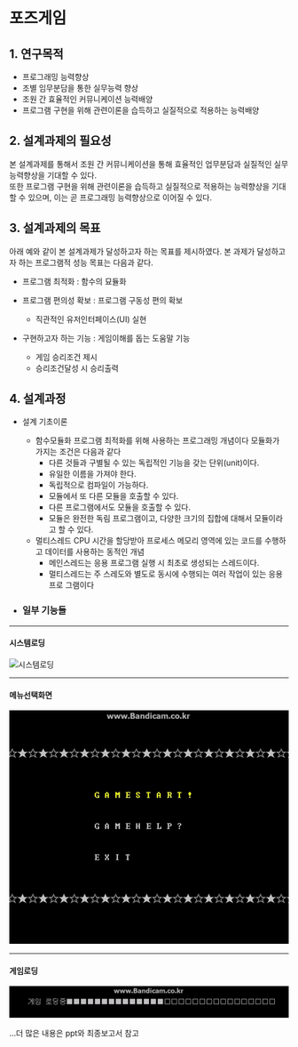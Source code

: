 # 포즈게임

## 1. 연구목적
 -  프로그래밍 능력향상
 -  조별 임무분담을 통한 실무능력 향상
 -  조원 간 효율적인 커뮤니케이션 능력배양 
 -  프로그램 구현을 위해 관련이론을 습득하고 실질적으로 적용하는 능력배양

## 2. 설계과제의 필요성 
본 설계과제를 통해서 조원 간 커뮤니케이션을 통해 효율적인 업무분담과 실질적인 실무능력향상을 기대할 수 있다.   
 또한 프로그램 구현을 위해 관련이론을 습득하고 실질적으로 적용하는 능력향상을 기대할 수 있으며, 이는 곧 프로그래밍 능력향상으로 이어질 수 있다.

## 3. 설계과제의 목표
아래 예와 같이 본 설계과제가 달성하고자 하는 목표를 제시하였다.
본 과제가 달성하고자 하는 프로그램적 성능 목표는 다음과 같다.

- 프로그램 최적화 : 함수의 묘듈화

- 프로그램 편의성 확보 : 프로그램 구동성 편의 확보
	- 직관적인 유저인터페이스(UI) 실현

- 구현하고자 하는 기능 : 게임이해를 돕는 도움말 기능
	- 게임 승리조건 제시
	- 승리조건달성 시 승리출력

## 4. 설계과정 

- 설계 기초이론
	- 함수모듈화
		프로그램 최적화를 위해 사용하는 프로그래밍 개념이다 모듈화가 가지는 조건은 다음과 같다
		- 다른 것들과 구별될 수 있는 독립적인 기능을 갖는 단위(unit)이다.
		- 유일한 이름을 가져야 한다.
		- 독립적으로 컴파일이 가능하다.
		- 모듈에서 또 다른 모듈을 호출할 수 있다.
		- 다른 프로그램에서도 모듈을 호출할 수 있다.
		- 모듈은 완전한 독림 프로그램이고, 다양한 크기의 집합에 대해서 모듈이라고 할 수 있다.
	- 멀티스레드
		CPU 시간을 할당받아 프로세스 메모리 영역에 있는 코드를 수행하고 데이터를 사용하는 동적인 개념
		- 메인스레드는 응용 프로그램 실행 시 최초로 생성되는 스레드이다.
		- 멀티스레드는 주 스레도와 별도로 동시에 수행되는 여러 작업이 있는 응용 프로 그램이다

- ### 일부 기능들



---

#### 시스템로딩





![시스템로딩](https://user-images.githubusercontent.com/46098949/135449149-82272ec2-fddd-4034-a56f-e9cd07bdf40b.gif)



---

#### 메뉴선택화면

![](./img/메뉴선택.gif)

---

#### 게임로딩

![](./img/게임로딩.gif)



...더 많은 내용은 ppt와 최종보고서 참고
